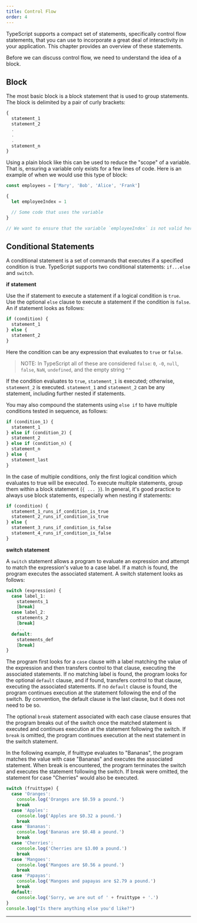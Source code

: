 ```yaml
---
title: Control Flow
order: 4
---
```


TypeScript supports a compact set of statements, specifically control flow
statements, that you can use to incorporate a great deal of interactivity in
your application. This chapter provides an overview of these statements.

Before we can discuss control flow, we need to understand the idea of a block.

## Block

The most basic block is a block statement that is used to group statements. The
block is delimited by a pair of curly brackets:

```typescript
{
  statement_1
  statement_2
  .
  .
  .
  statement_n
}
```

Using a plain block like this can be used to reduce the "scope" of a variable.
That is, ensuring a variable only exists for a few lines of code. Here is an
example of when we would use this type of block:

```typescript
const employees = ['Mary', 'Bob', 'Alice', 'Frank']

{
  let employeeIndex = 1

  // Some code that uses the variable
}

// We want to ensure that the variable `employeeIndex` is not valid here.
```

## Conditional Statements

A conditional statement is a set of commands that executes if a specified
condition is true. TypeScript supports two conditional statements: `if...else`
and `switch`.

**if statement**

Use the if statement to execute a statement if a logical condition is `true`.
Use the optional `else` clause to execute a statement if the condition is
`false`. An if statement looks as follows:

```typescript
if (condition) {
  statement_1
} else {
  statement_2
}
```

Here the condition can be any expression that evaluates to `true` or `false`.

> NOTE: In TypeScript all of these are considered `false`: `0`, `-0`, `null`,
> `false`, `NaN`, `undefined`, and the empty string `""`

If the condition evaluates to `true`, `statement_1` is executed; otherwise,
`statement_2` is executed. `statement_1` and `statement_2` can be any statement,
including further nested if statements.

You may also compound the statements using `else if` to have multiple conditions
tested in sequence, as follows:

```typescript
if (condition_1) {
  statement_1
} else if (condition_2) {
  statement_2
} else if (condition_n) {
  statement_n
} else {
  statement_last
}
```

In the case of multiple conditions, only the first logical condition which
evaluates to true will be executed. To execute multiple statements, group them
within a block statement (`{ ... }`). In general, it's good practice to always
use block statements, especially when nesting if statements:

```typescript
if (condition) {
  statement_1_runs_if_condition_is_true
  statement_2_runs_if_condition_is_true
} else {
  statement_3_runs_if_condition_is_false
  statement_4_runs_if_condition_is_false
}
```

**switch statement**

A `switch` statement allows a program to evaluate an expression and attempt to
match the expression's value to a case label. If a match is found, the program
executes the associated statement. A switch statement looks as follows:

```typescript
switch (expression) {
  case label_1:
    statements_1
    [break]
  case label_2:
    statements_2
    [break]
    ...
  default:
    statements_def
    [break]
}
```

The program first looks for a `case` clause with a label matching the value of
the expression and then transfers control to that clause, executing the
associated statements. If no matching label is found, the program looks for the
optional `default` clause, and if found, transfers control to that clause,
executing the associated statements. If no `default` clause is found, the
program continues execution at the statement following the end of the switch. By
convention, the default clause is the last clause, but it does not need to be
so.

The optional `break` statement associated with each case clause ensures that the
program breaks out of the switch once the matched statement is executed and
continues execution at the statement following the switch. If `break` is
omitted, the program continues execution at the next statement in the switch
statement.

In the following example, if fruittype evaluates to "Bananas", the program
matches the value with case "Bananas" and executes the associated statement.
When break is encountered, the program terminates the switch and executes the
statement following the switch. If break were omitted, the statement for case
"Cherries" would also be executed.

```typescript
switch (fruittype) {
  case 'Oranges':
    console.log('Oranges are $0.59 a pound.')
    break
  case 'Apples':
    console.log('Apples are $0.32 a pound.')
    break
  case 'Bananas':
    console.log('Bananas are $0.48 a pound.')
    break
  case 'Cherries':
    console.log('Cherries are $3.00 a pound.')
    break
  case 'Mangoes':
    console.log('Mangoes are $0.56 a pound.')
    break
  case 'Papayas':
    console.log('Mangoes and papayas are $2.79 a pound.')
    break
  default:
    console.log('Sorry, we are out of ' + fruittype + '.')
}
console.log("Is there anything else you'd like?")
```

---
